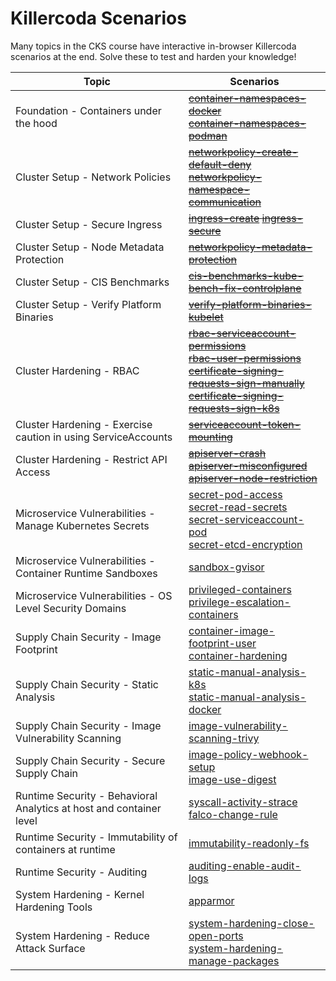 # Killercoda Scenarios

Many topics in the CKS course have interactive in-browser Killercoda scenarios at the end. Solve these to test and harden your knowledge!

| Topic | Scenarios |
| -------- | ------- |
| Foundation - Containers under the hood | ~~[container-namespaces-docker](https://killercoda.com/killer-shell-cks/scenario/container-namespaces-docker) <br> [container-namespaces-podman](https://killercoda.com/killer-shell-cks/scenario/container-namespaces-podman)~~ |
| Cluster Setup - Network Policies |~~[networkpolicy-create-default-deny](https://killercoda.com/killer-shell-cks/scenario/networkpolicy-create-default-deny) <br> [networkpolicy-namespace-communication](https://killercoda.com/killer-shell-cks/scenario/networkpolicy-namespace-communication)~~ |
| Cluster Setup - Secure Ingress | ~~[ingress-create](https://killercoda.com/killer-shell-cks/scenario/ingress-create) [ingress-secure](https://killercoda.com/killer-shell-cks/scenario/ingress-secure)~~ |
| Cluster Setup - Node Metadata Protection | ~~[networkpolicy-metadata-protection](https://killercoda.com/killer-shell-cks/scenario/networkpolicy-metadata-protection)~~ |
| Cluster Setup - CIS Benchmarks | ~~[cis-benchmarks-kube-bench-fix-controlplane](https://killercoda.com/killer-shell-cks/scenario/cis-benchmarks-kube-bench-fix-controlplane)~~ |
| Cluster Setup - Verify Platform Binaries | ~~[verify-platform-binaries-kubelet](https://killercoda.com/killer-shell-cks/scenario/verify-platform-binaries-kubelet)~~ |
| Cluster Hardening - RBAC | ~~[rbac-serviceaccount-permissions](https://killercoda.com/killer-shell-cks/scenario/rbac-serviceaccount-permissions) <br> [rbac-user-permissions](https://killercoda.com/killer-shell-cks/scenario/rbac-user-permissions) <br> [certificate-signing-requests-sign-manually](https://killercoda.com/killer-shell-cks/scenario/certificate-signing-requests-sign-manually) <br> [certificate-signing-requests-sign-k8s](https://killercoda.com/killer-shell-cks/scenario/certificate-signing-requests-sign-k8s)~~ |
| Cluster Hardening - Exercise caution in using ServiceAccounts | ~~[serviceaccount-token-mounting](https://killercoda.com/killer-shell-cks/scenario/serviceaccount-token-mounting)~~ |
| Cluster Hardening - Restrict API Access | ~~[apiserver-crash](https://killercoda.com/killer-shell-cks/scenario/apiserver-crash) <br> [apiserver-misconfigured](https://killercoda.com/killer-shell-cks/scenario/apiserver-misconfigured) <br> [apiserver-node-restriction](https://killercoda.com/killer-shell-cks/scenario/apiserver-node-restriction)~~ |
| Microservice Vulnerabilities - Manage Kubernetes Secrets | [secret-pod-access](https://killercoda.com/killer-shell-cks/scenario/secret-pod-access) <br> [secret-read-secrets](https://killercoda.com/killer-shell-cks/scenario/secret-read-secrets) <br> [secret-serviceaccount-pod](https://killercoda.com/killer-shell-cks/scenario/secret-serviceaccount-pod) <br> [secret-etcd-encryption](https://killercoda.com/killer-shell-cks/scenario/secret-etcd-encryption) |
| Microservice Vulnerabilities - Container Runtime Sandboxes | [sandbox-gvisor](https://killercoda.com/killer-shell-cks/scenario/sandbox-gvisor) |
| Microservice Vulnerabilities - OS Level Security Domains | [privileged-containers](https://killercoda.com/killer-shell-cks/scenario/privileged-containers) <br> [privilege-escalation-containers](https://killercoda.com/killer-shell-cks/scenario/privilege-escalation-containers) |
| Supply Chain Security - Image Footprint | [container-image-footprint-user](https://killercoda.com/killer-shell-cks/scenario/container-image-footprint-user) <br> [container-hardening](https://killercoda.com/killer-shell-cks/scenario/container-hardening) |
| Supply Chain Security - Static Analysis | [static-manual-analysis-k8s](https://killercoda.com/killer-shell-cks/scenario/static-manual-analysis-k8s) <br> [static-manual-analysis-docker](https://killercoda.com/killer-shell-cks/scenario/static-manual-analysis-docker) |
| Supply Chain Security - Image Vulnerability Scanning | [image-vulnerability-scanning-trivy](https://killercoda.com/killer-shell-cks/scenario/image-vulnerability-scanning-trivy) |
| Supply Chain Security - Secure Supply Chain | [image-policy-webhook-setup](https://killercoda.com/killer-shell-cks/scenario/image-policy-webhook-setup) <br> [image-use-digest](https://killercoda.com/killer-shell-cks/scenario/image-use-digest) |
| Runtime Security - Behavioral Analytics at host and container level | [syscall-activity-strace](https://killercoda.com/killer-shell-cks/scenario/syscall-activity-strace) <br> [falco-change-rule](https://killercoda.com/killer-shell-cks/scenario/falco-change-rule) |
| Runtime Security - Immutability of containers at runtime | [immutability-readonly-fs](https://killercoda.com/killer-shell-cks/scenario/immutability-readonly-fs) |
| Runtime Security - Auditing | [auditing-enable-audit-logs](https://killercoda.com/killer-shell-cks/scenario/auditing-enable-audit-logs) |
| System Hardening - Kernel Hardening Tools | [apparmor](https://killercoda.com/killer-shell-cks/scenario/apparmor) |
| System Hardening - Reduce Attack Surface | [system-hardening-close-open-ports](https://killercoda.com/killer-shell-cks/scenario/system-hardening-close-open-ports) <br> [system-hardening-manage-packages](https://killercoda.com/killer-shell-cks/scenario/system-hardening-manage-packages) |
